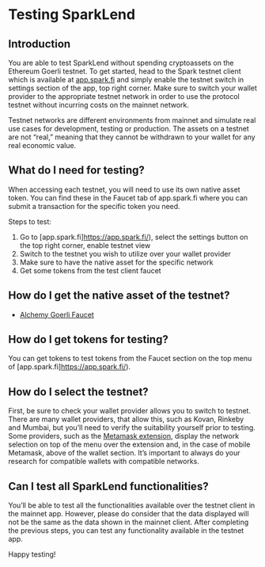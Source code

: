 # Testing SparkLend

## Introduction

You are able to test SparkLend without spending cryptoassets on the Ethereum Goerli testnet. To get started, head to the Spark testnet client which is available at [app.spark.fi](https://app.spark.fi/) and simply enable the testnet switch in settings section of the app, top right corner. Make sure to switch your wallet provider to the appropriate testnet network in order to use the protocol testnet without incurring costs on the mainnet network.

Testnet networks are different environments from mainnet and simulate real use cases for development, testing or production. The assets on a testnet are not “real,” meaning that they cannot be withdrawn to your wallet for any real economic value.

## What do I need for testing?

When accessing each testnet, you will need to use its own native asset token. You can find these in the Faucet tab of app.spark.fi where you can submit a transaction for the specific token you need.

Steps to test:

1. Go to \[app.spark.fi]https://app.spark.fi/), select the settings button on the top right corner, enable testnet view
2. Switch to the testnet you wish to utilize over your wallet provider
3. Make sure to have the native asset for the specific network
4. Get some tokens from the test client faucet

## How do I get the native asset of the testnet?

* [Alchemy Goerli Faucet](https://goerlifaucet.com/)

## How do I get tokens for testing?

You can get tokens to test tokens from the Faucet section on the top menu of \[app.spark.fi]https://app.spark.fi/).

## How do I select the testnet?

First, be sure to check your wallet provider allows you to switch to testnet. There are many wallet providers, that allow this, such as Kovan, Rinkeby and Mumbai, but you’ll need to verify the suitability yourself prior to testing. Some providers, such as the [Metamask extension](https://metamask.io/download.html), display the network selection on top of the menu over the extension and, in the case of mobile Metamask, above of the wallet section. It’s important to always do your research for compatible wallets with compatible networks.

## Can I test all SparkLend functionalities?

You’ll be able to test all the functionalities available over the testnet client in the mainnet app. However, please do consider that the data displayed will not be the same as the data shown in the mainnet client. After completing the previous steps, you can test any functionality available in the testnet app.

Happy testing!
